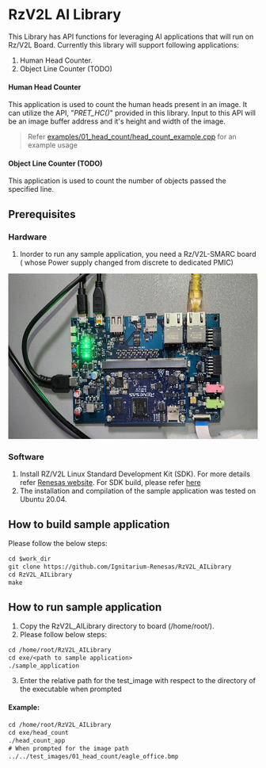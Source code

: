 # RzV2L AI Library

This Library has API functions for leveraging AI applications that will run on Rz/V2L Board. Currently this library will support following applications: 

1. Human Head Counter. 
2. Object Line Counter (TODO)

#### Human Head Counter

This application is used to count the human heads present in an image.
It can utilize the API, "*PRET_HC()*" provided in this library. Input to this API will be an image buffer address and it's height and width of the image. 
> Refer [examples/01_head_count/head_count_example.cpp](examples/01_head_count/head_count_example.cpp) for an example usage


#### Object Line Counter (TODO)

This application is used to count the number of objects passed the specified line.


 ## Prerequisites
 ### Hardware 
 
 1. Inorder to run any sample application, you need a Rz/V2L-SMARC board ( whose Power supply changed from discrete to dedicated PMIC) 

<img src="./Renesas_RZV2L_image.jpg?raw=true" alt="Markdown Monster icon"
     margin-right=10px; 
     width=600px;
     height=334px />


### Software

1. Install RZ/V2L Linux Standard Development Kit (SDK). For more details refer [Renesas website](https://www.renesas.com/us/en/products/microcontrollers-microprocessors/rz-mpus/rzv2l-general-purpose-microprocessor-equipped-renesas-original-ai-accelerator-drp-ai-12ghz-dual#overview). For SDK build, please refer [here](https://github.com/renesas-rz/meta-rzv)
2. The installation and compilation of the sample application was tested on Ubuntu 20.04. 

 
## How to build sample application

Please follow the below steps:

```
cd $work_dir
git clone https://github.com/Ignitarium-Renesas/RzV2L_AILibrary 
cd RzV2L_AILibrary 
make
```

## How to run sample application

1. Copy the RzV2L_AILibrary directory to board (/home/root/).
2. Please follow below steps:

```
cd /home/root/RzV2L_AILibrary 
cd exe/<path to sample application>
./sample_application
```
3. Enter the relative path for the test_image with respect to the directory of the executable when prompted

#### Example:
```
cd /home/root/RzV2L_AILibrary 
cd exe/head_count
./head_count_app
# When prompted for the image path
../../test_images/01_head_count/eagle_office.bmp
```
